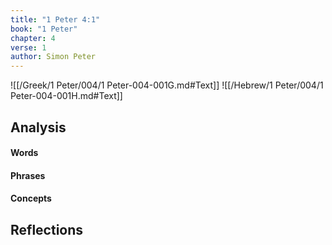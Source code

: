 ```yaml
---
title: "1 Peter 4:1"
book: "1 Peter"
chapter: 4
verse: 1
author: Simon Peter
---
```

![[/Greek/1 Peter/004/1 Peter-004-001G.md#Text]]
![[/Hebrew/1 Peter/004/1 Peter-004-001H.md#Text]]

## Analysis

#### Words

#### Phrases

#### Concepts

## Reflections
